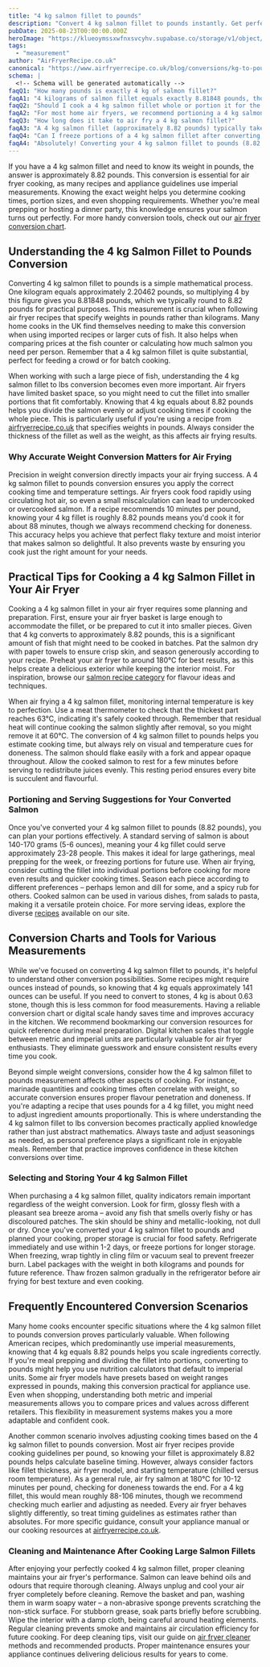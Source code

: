 ```yaml
---
title: "4 kg salmon fillet to pounds"
description: "Convert 4 kg salmon fillet to pounds instantly. Get perfect air fryer portions and cooking times with our simple guide and handy chart."
pubDate: 2025-08-23T00:00:00.000Z
heroImage: "https://klueoymssxwfnxsvcyhv.supabase.co/storage/v1/object/public/Shmucket/4-kg-salmon-fillet-to-pounds.webp"
tags:
  - "measurement"
author: "AirFryerRecipe.co.uk"
canonical: "https://www.airfryerrecipe.co.uk/blog/conversions/kg-to-pounds/4-kg-salmon-fillet-to-pounds"
schema: |
  <!-- Schema will be generated automatically -->
faqQ1: "How many pounds is exactly 4 kg of salmon fillet?"
faqA1: "4 kilograms of salmon fillet equals exactly 8.81848 pounds, though for practical cooking purposes we typically round this to 8.82 pounds. This conversion uses the standard factor where 1 kilogram equals 2.20462 pounds. When working with air fryer recipes, this precise conversion helps determine correct cooking times and portion sizes for perfect results every time."
faqQ2: "Should I cook a 4 kg salmon fillet whole or portion it for the air fryer?"
faqA2: "For most home air fryers, we recommend portioning a 4 kg salmon fillet before cooking. Most air fryer baskets cannot accommodate a whole 8.82-pound fillet comfortably, and smaller pieces cook more evenly and quickly. Cut the fillet into steaks or individual portions that fit in a single layer without overcrowding. This ensures proper air circulation and consistent doneness throughout all pieces, giving you perfectly cooked salmon every time."
faqQ3: "How long does it take to air fry a 4 kg salmon fillet?"
faqA3: "A 4 kg salmon fillet (approximately 8.82 pounds) typically takes about 80-100 minutes to air fry at 180°C, depending on thickness and your specific air fryer model. However, we strongly recommend checking for doneness starting at 70 minutes using a meat thermometer. The salmon is ready when it reaches an internal temperature of 63°C and flakes easily with a fork. Always adjust cooking time based on your appliance's performance and the fillet's thickness rather than relying solely on time estimates."
faqQ4: "Can I freeze portions of a 4 kg salmon fillet after converting the weight?"
faqA4: "Absolutely! Converting your 4 kg salmon fillet to pounds (8.82 pounds) helps you portion and freeze it effectively. Divide the fillet into meal-sized portions, wrap tightly in cling film or vacuum seal, label with the weight in both kilograms and pounds, and freeze for up to 3 months. This allows you to enjoy perfectly sized portions for air frying whenever you want, without needing to thaw and refreeze the entire fillet. Proper freezing maintains texture and flavour beautifully."
---
```

<p>If you have a 4 kg salmon fillet and need to know its weight in pounds, the answer is approximately 8.82 pounds. This conversion is essential for air fryer cooking, as many recipes and appliance guidelines use imperial measurements. Knowing the exact weight helps you determine cooking times, portion sizes, and even shopping requirements. Whether you're meal prepping or hosting a dinner party, this knowledge ensures your salmon turns out perfectly. For more handy conversion tools, check out our <a href=https://www.airfryerrecipe.co.uk/air-fryer-conversion-chart>air fryer conversion chart</a>.</p>

<h2>Understanding the 4 kg Salmon Fillet to Pounds Conversion</h2>
<p>Converting 4 kg salmon fillet to pounds is a simple mathematical process. One kilogram equals approximately 2.20462 pounds, so multiplying 4 by this figure gives you 8.81848 pounds, which we typically round to 8.82 pounds for practical purposes. This measurement is crucial when following air fryer recipes that specify weights in pounds rather than kilograms. Many home cooks in the UK find themselves needing to make this conversion when using imported recipes or larger cuts of fish. It also helps when comparing prices at the fish counter or calculating how much salmon you need per person. Remember that a 4 kg salmon fillet is quite substantial, perfect for feeding a crowd or for batch cooking.</p>

<p>When working with such a large piece of fish, understanding the 4 kg salmon fillet to lbs conversion becomes even more important. Air fryers have limited basket space, so you might need to cut the fillet into smaller portions that fit comfortably. Knowing that 4 kg equals about 8.82 pounds helps you divide the salmon evenly or adjust cooking times if cooking the whole piece. This is particularly useful if you're using a recipe from <a href=https://www.airfryerrecipe.co.uk>airfryerrecipe.co.uk</a> that specifies weights in pounds. Always consider the thickness of the fillet as well as the weight, as this affects air frying results.</p>

<h3>Why Accurate Weight Conversion Matters for Air Frying</h3>
<p>Precision in weight conversion directly impacts your air frying success. A 4 kg salmon fillet to pounds conversion ensures you apply the correct cooking time and temperature settings. Air fryers cook food rapidly using circulating hot air, so even a small miscalculation can lead to undercooked or overcooked salmon. If a recipe recommends 10 minutes per pound, knowing your 4 kg fillet is roughly 8.82 pounds means you'd cook it for about 88 minutes, though we always recommend checking for doneness. This accuracy helps you achieve that perfect flaky texture and moist interior that makes salmon so delightful. It also prevents waste by ensuring you cook just the right amount for your needs.</p>

<h2>Practical Tips for Cooking a 4 kg Salmon Fillet in Your Air Fryer</h2>
<p>Cooking a 4 kg salmon fillet in your air fryer requires some planning and preparation. First, ensure your air fryer basket is large enough to accommodate the fillet, or be prepared to cut it into smaller pieces. Given that 4 kg converts to approximately 8.82 pounds, this is a significant amount of fish that might need to be cooked in batches. Pat the salmon dry with paper towels to ensure crisp skin, and season generously according to your recipe. Preheat your air fryer to around 180°C for best results, as this helps create a delicious exterior while keeping the interior moist. For inspiration, browse our <a href=https://www.airfryerrecipe.co.uk/recipe-category/salmon>salmon recipe category</a> for flavour ideas and techniques.</p>

<p>When air frying a 4 kg salmon fillet, monitoring internal temperature is key to perfection. Use a meat thermometer to check that the thickest part reaches 63°C, indicating it's safely cooked through. Remember that residual heat will continue cooking the salmon slightly after removal, so you might remove it at 60°C. The conversion of 4 kg salmon fillet to pounds helps you estimate cooking time, but always rely on visual and temperature cues for doneness. The salmon should flake easily with a fork and appear opaque throughout. Allow the cooked salmon to rest for a few minutes before serving to redistribute juices evenly. This resting period ensures every bite is succulent and flavourful.</p>

<h3>Portioning and Serving Suggestions for Your Converted Salmon</h3>
<p>Once you've converted your 4 kg salmon fillet to pounds (8.82 pounds), you can plan your portions effectively. A standard serving of salmon is about 140-170 grams (5-6 ounces), meaning your 4 kg fillet could serve approximately 23-28 people. This makes it ideal for large gatherings, meal prepping for the week, or freezing portions for future use. When air frying, consider cutting the fillet into individual portions before cooking for more even results and quicker cooking times. Season each piece according to different preferences – perhaps lemon and dill for some, and a spicy rub for others. Cooked salmon can be used in various dishes, from salads to pasta, making it a versatile protein choice. For more serving ideas, explore the diverse <a href=https://www.airfryerrecipe.co.uk/recipes>recipes</a> available on our site.</p>

<h2>Conversion Charts and Tools for Various Measurements</h2>
<p>While we've focused on converting 4 kg salmon fillet to pounds, it's helpful to understand other conversion possibilities. Some recipes might require ounces instead of pounds, so knowing that 4 kg equals approximately 141 ounces can be useful. If you need to convert to stones, 4 kg is about 0.63 stone, though this is less common for food measurements. Having a reliable conversion chart or digital scale handy saves time and improves accuracy in the kitchen. We recommend bookmarking our conversion resources for quick reference during meal preparation. Digital kitchen scales that toggle between metric and imperial units are particularly valuable for air fryer enthusiasts. They eliminate guesswork and ensure consistent results every time you cook.</p>

<p>Beyond simple weight conversions, consider how the 4 kg salmon fillet to pounds measurement affects other aspects of cooking. For instance, marinade quantities and cooking times often correlate with weight, so accurate conversion ensures proper flavour penetration and doneness. If you're adapting a recipe that uses pounds for a 4 kg fillet, you might need to adjust ingredient amounts proportionally. This is where understanding the 4 kg salmon fillet to lbs conversion becomes practically applied knowledge rather than just abstract mathematics. Always taste and adjust seasonings as needed, as personal preference plays a significant role in enjoyable meals. Remember that practice improves confidence in these kitchen conversions over time.</p>

<h3>Selecting and Storing Your 4 kg Salmon Fillet</h3>
<p>When purchasing a 4 kg salmon fillet, quality indicators remain important regardless of the weight conversion. Look for firm, glossy flesh with a pleasant sea breeze aroma – avoid any fish that smells overly fishy or has discoloured patches. The skin should be shiny and metallic-looking, not dull or dry. Once you've converted your 4 kg salmon fillet to pounds and planned your cooking, proper storage is crucial for food safety. Refrigerate immediately and use within 1-2 days, or freeze portions for longer storage. When freezing, wrap tightly in cling film or vacuum seal to prevent freezer burn. Label packages with the weight in both kilograms and pounds for future reference. Thaw frozen salmon gradually in the refrigerator before air frying for best texture and even cooking.</p>

<h2>Frequently Encountered Conversion Scenarios</h2>
<p>Many home cooks encounter specific situations where the 4 kg salmon fillet to pounds conversion proves particularly valuable. When following American recipes, which predominantly use imperial measurements, knowing that 4 kg equals 8.82 pounds helps you scale ingredients correctly. If you're meal prepping and dividing the fillet into portions, converting to pounds might help you use nutrition calculators that default to imperial units. Some air fryer models have presets based on weight ranges expressed in pounds, making this conversion practical for appliance use. Even when shopping, understanding both metric and imperial measurements allows you to compare prices and values across different retailers. This flexibility in measurement systems makes you a more adaptable and confident cook.</p>

<p>Another common scenario involves adjusting cooking times based on the 4 kg salmon fillet to pounds conversion. Most air fryer recipes provide cooking guidelines per pound, so knowing your fillet is approximately 8.82 pounds helps calculate baseline timing. However, always consider factors like fillet thickness, air fryer model, and starting temperature (chilled versus room temperature). As a general rule, air fry salmon at 180°C for 10-12 minutes per pound, checking for doneness towards the end. For a 4 kg fillet, this would mean roughly 88-106 minutes, though we recommend checking much earlier and adjusting as needed. Every air fryer behaves slightly differently, so treat timing guidelines as estimates rather than absolutes. For more specific guidance, consult your appliance manual or our cooking resources at <a href=https://www.airfryerrecipe.co.uk>airfryerrecipe.co.uk</a>.</p>

<h3>Cleaning and Maintenance After Cooking Large Salmon Fillets</h3>
<p>After enjoying your perfectly cooked 4 kg salmon fillet, proper cleaning maintains your air fryer's performance. Salmon can leave behind oils and odours that require thorough cleaning. Always unplug and cool your air fryer completely before cleaning. Remove the basket and pan, washing them in warm soapy water – a non-abrasive sponge prevents scratching the non-stick surface. For stubborn grease, soak parts briefly before scrubbing. Wipe the interior with a damp cloth, being careful around heating elements. Regular cleaning prevents smoke and maintains air circulation efficiency for future cooking. For deep cleaning tips, visit our guide on <a href=https://www.airfryerrecipe.co.uk/air-fryer-cleaner>air fryer cleaner</a> methods and recommended products. Proper maintenance ensures your appliance continues delivering delicious results for years to come.</p>
